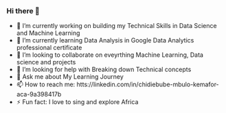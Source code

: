 ### Hi there 👋


- 🔭 I’m currently working on building my Technical Skills in Data Science and Machine Learning
- 🌱 I’m currently learning Data Analysis in Google Data Analytics professional certificate
- 👯 I’m looking to collaborate on eveyrthing Machine Learning, Data science and projects
- 🤔 I’m looking for help with Breaking down Technical concepts
- 💬 Ask me about My Learning Journey
- 📫 How to reach me: htts://linkedin.com/in/chidiebube-mbulo-kemafor-aca-9a398417b
- ⚡ Fun fact: I love to sing and explore Africa
